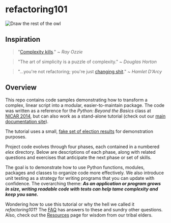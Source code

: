# refactoring101

![Draw the rest of the owl](http://i2.kym-cdn.com/photos/images/original/000/572/090/77f.jpg)

## Inspiration

> "[Complexity kills][]." ~ *Ray Ozzie*

> "The art of simplicity is a puzzle of complexity." ~ *Douglas Horton*

> "...you're not refactoring; you're just [changing shit][]." ~ *Hamlet D'Arcy*

[Complexity kills]: http://ozzie.net/docs/dawn-of-a-new-day/
[changing shit]: http://hamletdarcy.blogspot.com/2009/06/forgotten-refactorings.html

## Overview

This repo contains code samples demonstrating how to transform a complex, linear script into a modular, 
easier-to-maintain package. The code was written as a reference for the *Python: Beyond the Basics* class 
at [NICAR 2014][], but can also work as a stand-alone tutorial (check out our [main documentation site](http://refactoring-101.readthedocs.org/en/latest/)).

The tutorial uses a small, [fake set of election results][] for demonstration purposes.

Project code evolves through four phases, each contained in a numbered *elex* directory. Below are descriptions of each phase, 
along with related questions and exercises that anticipate the next phase or set of skills.

The goal is to demonstrate how to use Python functions, modules, packages and classes to organize code more effectively. 
We also introduce unit testing as a strategy for writing programs that you can update with confidence. The overarching theme:
 **_As an application or program grows in size, writing readable code with tests can help tame complexity and keep you sane._**

Wondering how to use this tutorial or why the hell we called it *refactoring101*? The [FAQ][] has answers to 
these and sundry other questions. Also, check out the [Resources][] page for wisdom from our tribal elders.

[NICAR 2014]: http://ire.org/conferences/nicar-2014/
[fake set of election results]: https://docs.google.com/spreadsheet/pub?key=0AhhC0IWaObRqdGFkUW1kUmp2ZlZjUjdTYV9lNFJ5RHc&output=html
[FAQ]: https://github.com/PythonJournos/refactoring101/wiki/FAQ
[Resources]: https://github.com/PythonJournos/refactoring101/wiki/Resources
